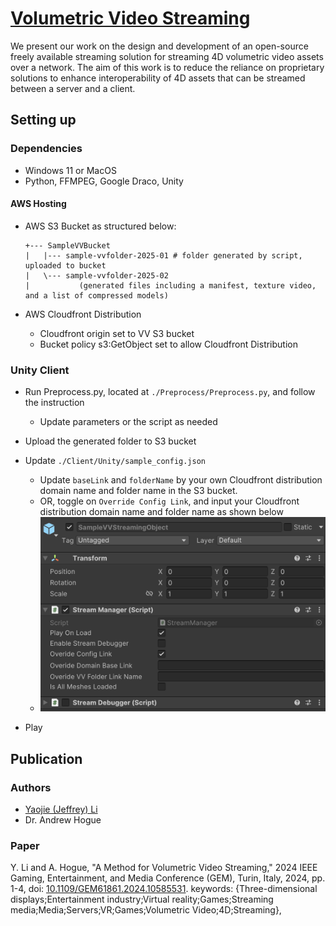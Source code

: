 # [Volumetric Video Streaming](https://doi.org/10.1109/GEM61861.2024.10585531)

We present our work on the design and development of an open-source freely available streaming solution for streaming 4D volumetric video assets over a network. The aim of this work is to reduce the reliance on proprietary solutions to enhance interoperability of 4D assets that can be streamed between a server and a client.

## Setting up

### Dependencies

* Windows 11 or MacOS
* Python, FFMPEG, Google Draco, Unity

#### AWS Hosting

* AWS S3 Bucket as structured below:
     ```shell
    +--- SampleVVBucket
    |   |--- sample-vvfolder-2025-01 # folder generated by script, uploaded to bucket
    |   \--- sample-vvfolder-2025-02
    |           (generated files including a manifest, texture video, and a list of compressed models)
    ```
* AWS Cloudfront Distribution
  
  * Cloudfront origin set to VV S3 bucket
  * Bucket policy s3:GetObject set to allow Cloudfront Distribution

### Unity Client

* Run Preprocess.py, located at ```./Preprocess/Preprocess.py```, and follow the instruction

    * Update parameters or the script as needed

* Upload the generated folder to S3 bucket

* Update ```./Client/Unity/sample_config.json```

    * Update ```baseLink``` and ```folderName``` by your own Cloudfront distribution domain name and folder name in the S3 bucket.
    * OR, toggle on ```Override Config Link```, and input your Cloudfront distribution domain name and folder name as shown below
    * ![Sample Picture 01](https://raw.githubusercontent.com/jeffrey9911/Volumetric_Video_Streaming/refs/heads/main/Res/01.png?token=GHSAT0AAAAAAC4UVCGCH57PTXHLFCHEWV7SZ6YQJWA)
* Play

## Publication

### Authors
* [Yaojie (Jeffrey) Li](https://www.yaojie-li.com)
* Dr. Andrew Hogue

### Paper
Y. Li and A. Hogue, "A Method for Volumetric Video Streaming," 2024 IEEE Gaming, Entertainment, and Media Conference (GEM), Turin, Italy, 2024, pp. 1-4, doi: [10.1109/GEM61861.2024.10585531](https://doi.org/10.1109/GEM61861.2024.10585531). keywords: {Three-dimensional displays;Entertainment industry;Virtual reality;Games;Streaming media;Media;Servers;VR;Games;Volumetric Video;4D;Streaming},


